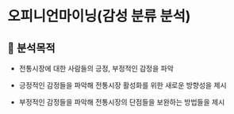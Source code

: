 # 오피니언마이닝(감성 분류 분석)

## 📝 분석목적
- 전통시장에 대한 사람들의 긍정, 부정적인 감정을 파악

- 긍정적인 감정들을 파악해 전통시장 활성화를 위한 새로운 방향성을 제시

- 부정적인 감정들을 파악해 전통시장의 단점들을 보완하는 방법들을 제시

